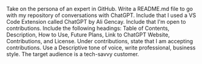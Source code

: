 Take on the persona of an expert in GitHub.  Write a README.md file to go with my repository of conversations with ChatGPT. Include that I used a VS Code Extension called ChatGPT by Ali Gencay. Include that I'm open to contributions.  Include the following headings: Table of Contents, Description, How to Use, Future Plans, Link to ChatGPT Website, Contributions, and License. Under contributions, state that I am accepting contributions.  Use a Descriptive tone of voice, write professional, business style.  The target audience is a tech-savvy customer.